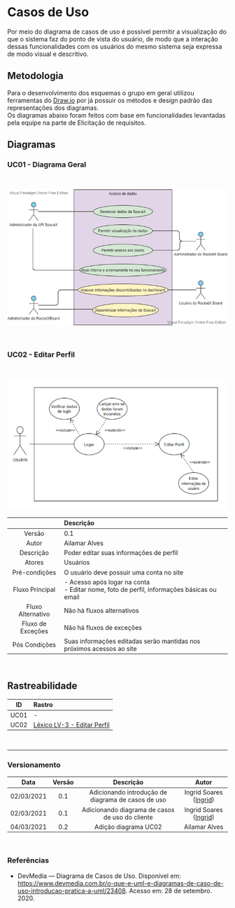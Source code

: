 # Casos de Uso

Por meio do diagrama de casos de uso é possivel permitir a visualização do que o sistema faz do ponto de vista do usuário, de modo que a interação dessas funcionalidades com os usuários do mesmo sistema seja expressa de modo visual e descritivo. 

## Metodologia 

Para o desenvolvimento dos esquemas o grupo em geral utilizou ferramentas do [Draw.io](https://app.diagrams.net/) por já possuir os métodos e design padrão das representações dos diagramas.  
Os diagramas abaixo foram feitos com base em funcionalidades levantadas pela equipe na parte de Elicitação de requisitos.

## Diagramas 

### UC01 - Diagrama Geral
<br>

![UC01](../../../assets/img/modeling/usercase/AcessoDados.png)

<br>

### UC02 - Editar Perfil 
<br>

![UC02](../../../assets/img/modeling/usercase/editarperfil.png)

|   |Descrição|
|:-:|:--------|
|Versão|0.1|
|Autor|Ailamar Alves|
|Descrição| Poder editar suas informações de perfil|
|Atores| Usuários |
|Pré-condições| O usuário deve possuir uma conta no site |
|Fluxo Principal|- Acesso  após logar na conta<br> - Editar nome, foto de perfil, informações básicas ou email|
|Fluxo Alternativo| Não há fluxos alternativos|
|Fluxo de Exceções| Não há fluxos de exceções|
|Pós Condições| Suas informações editadas serão mantidas nos próximos acessos ao site |

<br> 

## Rastreabilidade

| ID | Rastro |
|:--:| :----- |
UC01 | -
UC02 | [Léxico LV-3 - Editar Perfil](https://unbarqdsw2020-2.github.io/2020.2_G6_RocketX/#/pages/modeling/lexico?id=tipo-verbo) |
<br>

---

### Versionamento

| Data | Versão | Descrição | Autor |
|:----:|:-----: |:---------:|:-----:|
| 02/03/2021 | 0.1 | Adicionando introdução de diagrama de casos de uso  | Ingrid Soares ([Ingrid](https://github.com/ingrdst"))
| 02/03/2021| 0.1 | Adicionando diagrama de casos de uso do cliente | Ingrid Soares ([Ingrid](https://github.com/ingrdst"))
| 04/03/2021| 0.2 | Adição diagrama UC02 | Ailamar Alves 
  
</br>

### Referências

- DevMedia — Diagrama de Casos de Uso. Disponível em: https://www.devmedia.com.br/o-que-e-uml-e-diagramas-de-caso-de-uso-introducao-pratica-a-uml/23408. Acesso em: 28 de setembro. 2020.


